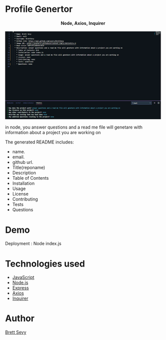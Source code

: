 # Profile Genertor
<h4 align="center">Node, Axios, Inquirer</h4>

![Read Me Profile](utils/assets/screenshot.png)

 in node, you answer questions and a read me file will genetare with information about a project you are working on

The generated README includes:
 - name.
 - email.
 - github url.
  - Title(reponame)
  - Description
  - Table of Contents
  - Installation
  - Usage
  - License
  - Contributing
  - Tests
  - Questions

# Demo

Deployment : Node index.js

# Technologies used

- [JavaScript](https://developer.mozilla.org/en-US/docs/Web/JavaScript)
- [Node.js](https://nodejs.org/en/)<br>
- [Express](https://www.npmjs.com/package/express)
- [Axios](https://www.npmjs.com/package/axios)
- [Inquirer](https://www.npmjs.com/package/inquirer)


# Author

[Brett Sevy](https://github.com/BrettSevy)

